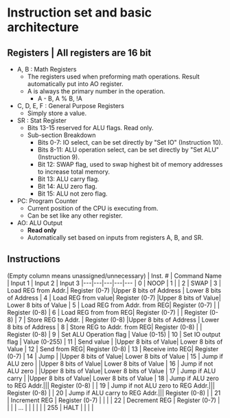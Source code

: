 
# Instruction set and basic architecture 

## Registers | All registers are 16 bit

 -  A, B : Math Registers
	- The registers used when preforming math operations. Result automatically put into AO register.
	-  A is always the primary number in the operation.
		- A - B,   A % B,	!A 
- C, D, E, F : General Purpose Registers
	- Simply store a value.
- SR : Stat Register
	- Bits 13-15 reserved for ALU flags. Read only.
	- Sub-section Breakdown
		- Bits 0-7: IO select, can be set directly by "Set IO" (Instruction 10).
		- Bits 8-11: ALU operation select, can be set directly by "Set ALU" (Instruction 9).
		- Bit 12: SWAP flag, used to swap highest bit of memory addresses to increase total memory.
		- Bit 13: ALU carry flag.
		- Bit 14: ALU zero flag.
		- Bit 15: ALU not zero flag.
- PC: Program Counter
	- Current position of the CPU is executing from.
	- Can be set like any other register.
- AO: ALU Output
	- **Read only**
	- Automatically set based on inputs from registers A, B, and SR.


## Instructions
(Empty column means unassigned/unnecessary)
| Inst. # | Command Name  | Input 1	| Input 2	| Input 3 
|---|---|---|---|---
| 0 | NOOP
| 1 |
| 2 | SWAP
| 3 | Load REG from Addr.| Register (0-7) |Upper 8 bits of Address | Lower 8 bits of Address
| 4 | Load REG from value| Register (0-7) |Upper 8 bits of Value| Lower 8 bits of Value
| 5 | Load REG from Addr. from REG| Register (0-7) | | Register (0-8) 
| 6 | Load REG from from REG| Register (0-7) | | Register (0-8) 
| 7 | Store REG to Addr. | Register (0-8) |Upper 8 bits of Address | Lower 8 bits of Address
| 8 | Store REG to Addr. from  REG| Register (0-8) |   | Register (0-8) 
| 9 | Set ALU Operation flag | Value (0-15)
| 10 | Set IO output flag | Value (0-255)
| 11 | Send value |   |Upper 8 bits of Value| Lower 8 bits of Value
| 12 | Send from REG| Register (0-8)
| 13 | Receive into REG| Register (0-7)
| 14 | Jump |   |Upper 8 bits of Value| Lower 8 bits of Value
| 15 | Jump if ALU zero |   |Upper 8 bits of Value| Lower 8 bits of Value
| 16 | Jump if not ALU zero |   |Upper 8 bits of Value| Lower 8 bits of Value
| 17 | Jump if ALU carry |   |Upper 8 bits of Value| Lower 8 bits of Value
| 18 | Jump if ALU zero to REG Addr.||| Register (0-8) |
| 19 | Jump if not ALU zero to REG Addr.||| Register (0-8) |
| 20 | Jump if ALU carry to REG Addr.||| Register (0-8) |
| 21 | Increment REG | Register (0-7) |   |   |
| 22 | Decrement REG | Register (0-7) |   |   |
| … |   |   |   |   |
| 255 | HALT |   |   |   |

